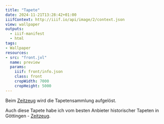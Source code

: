```yaml
---
title: "Tapete"
date: 2024-11-21T13:28:42+01:00
iiifContext: http://iiif.io/api/image/2/context.json
view: wallpaper
outputs:
  - iiif-manifest
  - html
tags:
- Wallpaper
resources:
- src: "front.jxl"
  name: preview
  params:
    iiif: front/info.json
    class: front
    cropWidth: 7000
    cropHeight: 5000
---
```

Beim <a target="_blank" href="http://zeitzeug.de/">Zeitzeug</a> wird die Tapetensammlung aufgelöst.<!--more-->

<div class="source">
Auch diese Tapete habe ich vom besten Anbieter historischer Tapeten in Göttingen - <a target="_blank" href="http://zeitzeug.de/">Zeitzeug</a>.
</div>
